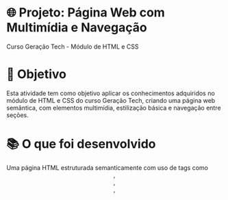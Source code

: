 <h1>🌐 Projeto: Página Web com Multimídia e Navegação</h1>
Curso Geração Tech - Módulo de HTML e CSS

<h1>🎯 Objetivo</h1>
Esta atividade tem como objetivo aplicar os conhecimentos adquiridos no módulo de HTML e CSS do curso Geração Tech, criando uma página web semântica, com elementos multimídia, estilização básica e navegação entre seções.

<h1>📚 O que foi desenvolvido</h1>
Uma página HTML estruturada semanticamente com uso de tags como <header>, <nav>, <section>, <audio>, <video>, entre outras.

Um menu de navegação funcional com âncoras para diferentes seções da página.

Estilização básica inline, definida dentro da tag <style> no <head>.

Inclusão de elementos de mídia (áudio e vídeo) para enriquecer a experiência do usuário.

<h1>🚀 Como visualizar</h1>
Abra o arquivo index.html em um navegador web.

Navegue pelas seções da página usando o menu.

Teste os elementos multimídia para garantir que áudio e vídeo funcionem corretamente.

Verifique os estilos aplicados via CSS inline.

<h1>💡 Dicas aplicadas</h1>
Uso correto de tags semânticas.

Implementação de navegação interna.

Inclusão de mídias utilizando HTML5.

Aplicação de CSS inline básico.

✅ Status
✔️ Atividade concluída com sucesso.
